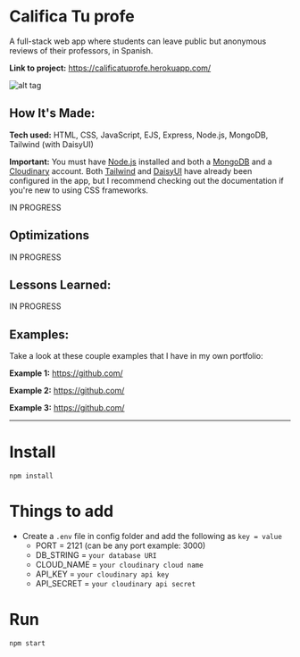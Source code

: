 # Califica Tu profe
A full-stack web app where students can leave public but anonymous reviews of their professors, in Spanish.

**Link to project:** https://calificatuprofe.herokuapp.com/

![alt tag](#)

## How It's Made:

**Tech used:** HTML, CSS, JavaScript, EJS, Express, Node.js, MongoDB, Tailwind (with DaisyUI)

**Important:** You must have [Node.js](https://nodejs.org/en/download/) installed and both a [MongoDB](https://www.mongodb.com/) and a [Cloudinary](https://cloudinary.com/) account. Both [Tailwind](https://tailwindcss.com/docs/installation) and [DaisyUI](https://daisyui.com/docs/install/) have already been configured in the app, but I recommend checking out the documentation if you're new to using CSS frameworks.

IN PROGRESS

## Optimizations

IN PROGRESS

## Lessons Learned:

IN PROGRESS

## Examples:
Take a look at these couple examples that I have in my own portfolio:

**Example 1:** https://github.com/

**Example 2:** https://github.com/

**Example 3:** https://github.com/

---

# Install

`npm install`

# Things to add

- Create a `.env` file in config folder and add the following as `key = value`
  - PORT = 2121 (can be any port example: 3000)
  - DB_STRING = `your database URI`
  - CLOUD_NAME = `your cloudinary cloud name`
  - API_KEY = `your cloudinary api key`
  - API_SECRET = `your cloudinary api secret`

# Run

`npm start`